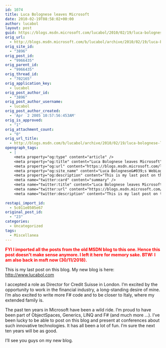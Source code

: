 ```yaml
---
id: 1074
title: Luca Bolognese leaves Microsoft
date: 2010-02-19T08:58:02+00:00
author: lucabol
layout: post
guid: https://blogs.msdn.microsoft.com/lucabol/2010/02/19/luca-bolognese-leaves-microsoft/
orig_url:
  - http://blogs.msdn.microsoft.com/b/lucabol/archive/2010/02/19/luca-bolognese-leaves-microsoft.aspx
orig_site_id:
  - "3896"
orig_post_id:
  - "9966435"
orig_parent_id:
  - "9966435"
orig_thread_id:
  - "702165"
orig_application_key:
  - lucabol
orig_post_author_id:
  - "3896"
orig_post_author_username:
  - lucabol
orig_post_author_created:
  - 'Apr  2 2005 10:57:56:453AM'
orig_is_approved:
  - "1"
orig_attachment_count:
  - "0"
orig_url_title:
  - http://blogs.msdn.com/b/lucabol/archive/2010/02/19/luca-bolognese-leaves-microsoft.aspx
opengraph_tags:
  - |
    <meta property="og:type" content="article" />
    <meta property="og:title" content="Luca Bolognese leaves Microsoft" />
    <meta property="og:url" content="https://blogs.msdn.microsoft.com/lucabol/2010/02/19/luca-bolognese-leaves-microsoft/" />
    <meta property="og:site_name" content="Luca Bolognese&#039;s WebLog" />
    <meta property="og:description" content="This is my last post on this blog. My new blog is here: http://lucabolognese.wordpress.com/ I accepted a role as Director for Credit Suisse in London. I’m excited by the opportunity to work in the financial industry, a long-standing desire of mine. I’m also excited to write more F# code and to be closer to Italy,..." />
    <meta name="twitter:card" content="summary" />
    <meta name="twitter:title" content="Luca Bolognese leaves Microsoft" />
    <meta name="twitter:url" content="https://blogs.msdn.microsoft.com/lucabol/2010/02/19/luca-bolognese-leaves-microsoft/" />
    <meta name="twitter:description" content="This is my last post on this blog. My new blog is here: http://www.lucabol.com I accepted a role as Director for Credit Suisse in London. I’m excited by the opportunity to work in the financial industry, a long-standing desire of mine. I’m also excited to write more F# code and to be closer to Italy,..." />
    
restapi_import_id:
  - 5c011e0505e67
original_post_id:
  - "23"
categories:
  - Uncategorized
tags:
  - Miscellanea
---
```

<span style="color:#ff0000;"><strong>FYI I imported all the posts from the old MSDN blog to this one. Hence this post doesn't make sense anymore. I left it here for memory sake. BTW: I am also back in msft now (30/11/2018).</strong></span>
  
This is my last post on this blog. My new blog is here: [http://www.lucabol.com ](http://www.lucabol.com  "http://www.lucabol.com ")
  
I accepted a role as Director for Credit Suisse in London. I’m excited by the opportunity to work in the financial industry, a long-standing desire of mine. I’m also excited to write more F# code and to be closer to Italy, where my extended family is.
  
The past ten years in Microsoft have been a wild ride. I’m proud to have been part of ObjectSpaces, Generics, LINQ and F# (and much more …). I’ve been lucky to be able to post on this blog and present at conferences about such innovative technologies. It has all been a lot of fun. I’m sure the next ten years will be as good.
  
I’ll see you guys on my new blog.